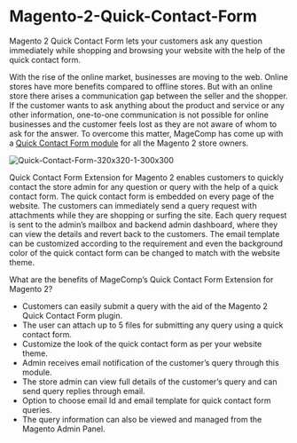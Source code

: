 # Magento-2-Quick-Contact-Form

Magento 2 Quick Contact Form lets your customers ask any question immediately while shopping and browsing your website with the help of the quick contact form.

With the rise of the online market, businesses are moving to the web. Online stores have more benefits compared to offline stores. But with an online store there arises a communication gap between the seller and the shopper. If the customer wants to ask anything about the product and service or any other information, one-to-one communication is not possible for online businesses and the customer feels lost as they are not aware of whom to ask for the answer. To overcome this matter, MageComp has come up with a [Quick Contact Form module](https://magecomp.com/magento-2-quick-contact-form.html) for all the Magento 2 store owners.

![Quick-Contact-Form-320x320-1-300x300](https://user-images.githubusercontent.com/84722152/220108984-d12e7c3d-eab6-4a19-9bcc-6a999d0c0fbc.png)

Quick Contact Form Extension for Magento 2 enables customers to quickly contact the store admin for any question or query with the help of a quick contact form. The quick contact form is embedded on every page of the website. The customers can immediately send a query request with attachments while they are shopping or surfing the site. Each query request is sent to the admin’s mailbox and backend admin dashboard, where they can view the details and revert back to the customers. The email template can be customized according to the requirement and even the background color of the quick contact form can be changed to match with the website theme.

What are the benefits of MageComp’s Quick Contact Form Extension for Magento 2?

- Customers can easily submit a query with the aid of the Magento 2 Quick Contact Form plugin.
- The user can attach up to 5 files for submitting any query using a quick contact form.
- Customize the look of the quick contact form as per your website theme.
- Admin receives email notification of the customer’s query through this module.
- The store admin can view full details of the customer’s query and can send query replies through email.
- Option to choose email Id and email template for quick contact form queries.
- The query information can also be viewed and managed from the Magento Admin Panel.

